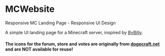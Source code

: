 # MCWebsite
Responsive MC Landing Page - Responsive UI Design

A simple UI landing page for a Minecraft server, inspired by <a href="https://www.spigotmc.org/resources/minecraft-server-overview-page-staff-page-★-fully-responsive-★-html-css.48577/" target="_blank"><u>ByBilly</u></a>.

<h4>The icons for the forum, store and votes are originally from <a href="https://www.dogecraft.net" target="_blank">dogecraft.net</a> and are <b>NOT</b> available for reuse!</h4>
